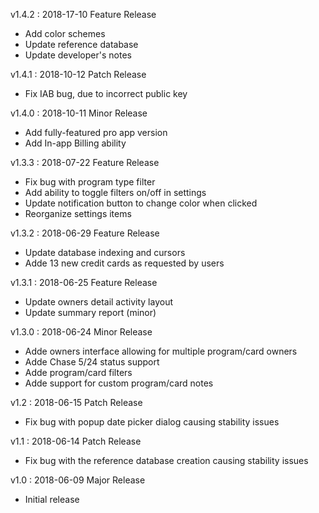 v1.4.2 : 2018-17-10
Feature Release

 - Add color schemes
 - Update reference database
 - Update developer's notes

v1.4.1 : 2018-10-12
Patch Release

 - Fix IAB bug, due to incorrect public key

v1.4.0 : 2018-10-11
Minor Release

 - Add fully-featured pro app version
 - Add In-app Billing ability

v1.3.3 : 2018-07-22
Feature Release

 - Fix bug with program type filter
 - Add ability to toggle filters on/off in settings
 - Update notification button to change color when clicked
 - Reorganize settings items

v1.3.2 : 2018-06-29
Feature Release

 - Update database indexing and cursors
 - Adde 13 new credit cards as requested by users

v1.3.1 : 2018-06-25
Feature Release

 - Update owners detail activity layout
 - Update summary report (minor)

v1.3.0 : 2018-06-24
Minor Release

 - Adde owners interface allowing for multiple program/card owners
 - Adde Chase 5/24 status support
 - Adde program/card filters
 - Adde support for custom program/card notes
 
v1.2 : 2018-06-15
Patch Release

 - Fix bug with popup date picker dialog causing stability issues
 
v1.1 : 2018-06-14
Patch Release

 - Fix bug with the reference database creation causing stability issues
 
v1.0 : 2018-06-09
Major Release

 - Initial release